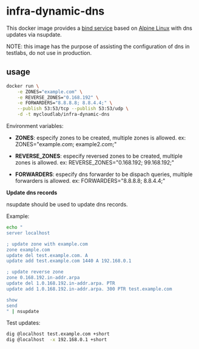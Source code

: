 # infra-dynamic-dns

This docker image provides a [bind service](https://www.isc.org/downloads/bind/) based on [Alpine Linux](https://hub.docker.com/_/alpine/) with dns updates via nsupdate.


NOTE: this image has the purpose of assisting the configuration of dns in testlabs, do not use in production.

## usage

```bash
docker run \
    -e ZONES="example.com" \
    -e REVERSE_ZONES="0.168.192" \
    -e FORWARDERS="8.8.8.8; 8.8.4.4;" \
    --publish 53:53/tcp --publish 53:53/udp \
    -d -t mycloudlab/infra-dynamic-dns 
```

Environment variables:

- **ZONES**: especify zones to be created, multiple zones is allowed. ex: ZONES="example.com; example2.com;"

- **REVERSE_ZONES**: especify reversed zones to be created, multiple zones is allowed. ex: REVERSE_ZONES="0.168.192; 99.168.192;"

- **FORWARDERS**: especify dns forwarder to be dispach queries, multiple forwarders is allowed. ex: FORWARDERS="8.8.8.8; 8.8.4.4;"

**Update dns records**

nsupdate should be used to update dns records. 

Example:

```bash
echo "
server localhost

; update zone with example.com
zone example.com
update del test.example.com. A
update add test.example.com 1440 A 192.168.0.1

; update reverse zone
zone 0.168.192.in-addr.arpa
update del 1.0.168.192.in-addr.arpa. PTR
update add 1.0.168.192.in-addr.arpa. 300 PTR test.example.com

show
send
" | nsupdate 
```

Test updates:

```bash
dig @localhost test.example.com +short
dig @localhost  -x 192.168.0.1 +short
```